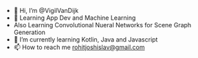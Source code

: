 - 👋 Hi, I’m @VigilVanDijk
- 👀 Learning App Dev and Machine Learning
- Also Learning Convolutional Nueral Networks for Scene Graph Generation
- 🌱 I’m currently learning Kotlin, Java and Javascript 
- 📫 How to reach me rohitjoshislav@gmail.com

<!---
VigilVanDijk/VigilVanDijk is a ✨ special ✨ repository because its `README.md` (this file) appears on your GitHub profile.
You can click the Preview link to take a look at your changes.
--->
